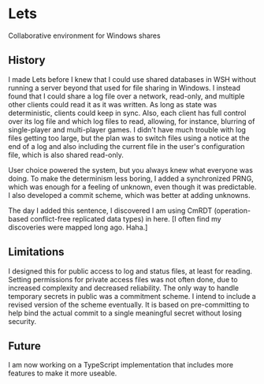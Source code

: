 # Lets
Collaborative environment for Windows shares

## History
I made Lets before I knew that I could use shared databases in WSH without running a server beyond that used for file sharing in Windows. I instead found that I could share a log file over a network, read-only, and multiple other clients could read it as it was written. As long as state was deterministic, clients could keep in sync. Also, each client has full control over its log file and which log files to read, allowing, for instance, blurring of single-player and multi-player games. I didn't have much trouble with log files getting too large, but the plan was to switch files using a notice at the end of a log and also including the current file in the user's configuration file, which is also shared read-only.

User choice powered the system, but you always knew what everyone was doing. To make the determinism less boring, I added a synchronized PRNG, which was enough for a feeling of unknown, even though it was predictable. I also developed a commit scheme, which was better at adding unknowns.

The day I added this sentence, I discovered I am using CmRDT (operation-based conflict-free replicated data types) in here. [I often find my discoveries were mapped long ago. Haha.]

## Limitations 
I designed this for public access to log and status files, at least for reading. Setting permissions for private access files was not often done, due to increased complexity and decreased reliability. The only way to handle temporary secrets in public was a commitment scheme. I intend to include a revised version of the scheme eventually. It is based on pre-committing to help bind the actual commit to a single meaningful secret without losing security.

## Future
I am now working on a TypeScript implementation that includes more features to make it more useable.